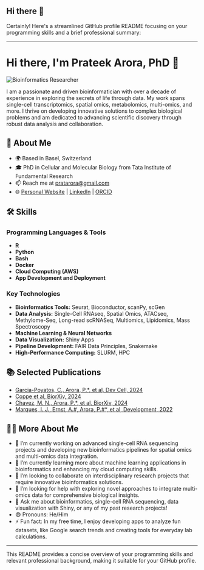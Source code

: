 ## Hi there 👋

Certainly! Here's a streamlined GitHub profile README focusing on your programming skills and a brief professional summary:

---

# Hi there, I'm Prateek Arora, PhD 👋

![Bioinformatics Researcher](https://via.placeholder.com/1200x300.png?text=Bioinformatics+Researcher)

I am a passionate and driven bioinformatician with over a decade of experience in exploring the secrets of life through data. My work spans single-cell transcriptomics, spatial omics, metabolomics, multi-omics, and more. I thrive on developing innovative solutions to complex biological problems and am dedicated to advancing scientific discovery through robust data analysis and collaboration.

## 🚀 About Me

- 🌍 Based in Basel, Switzerland
- 🎓 PhD in Cellular and Molecular Biology from Tata Institute of Fundamental Research
- 📫 Reach me at [pratarora@gmail.com](mailto:pratarora+github@gmail.com)
- 🌐 [Personal Website](https://pratarora.github.io) | [LinkedIn](https://www.linkedin.com/in/pratarora/) | [ORCID](https://orcid.org/0000-0003-0822-9240)

## 🛠 Skills

### Programming Languages & Tools

- **R**
- **Python**
- **Bash**
- **Docker**
- **Cloud Computing (AWS)**
- **App Development and Deployment**

### Key Technologies

- **Bioinformatics Tools:** Seurat, Bioconductor, scanPy, scGen
- **Data Analysis:** Single-Cell RNAseq, Spatial Omics, ATACseq, Methylome-Seq, Long-read scRNASeq, Multiomics, Lipidomics, Mass Spectroscopy
- **Machine Learning & Neural Networks**
- **Data Visualization:** Shiny Apps
- **Pipeline Development:** FAIR Data Principles, Snakemake
- **High-Performance Computing:** SLURM, HPC

## 📚 Selected Publications

- [Garcia-Poyatos, C., Arora, P.*, et al, Dev Cell, 2024](https://doi.org/10.1016/j.devcel.2024.04.012)
- [Coppe et al, BiorXiv, 2024](https://doi.org/10.1101/2024.02.09.579452)
- [Chavez, M. N., Arora, P.*, et al, BiorXiv, 2024](https://doi.org/10.1101/2024.03.26.586825)
- [Marques, I. J., Ernst, A.#, Arora, P.#*, et al, Development, 2022](https://doi.org/10.1242/dev.200375)

## 👨‍🔬 More About Me

- 🔭 I’m currently working on advanced single-cell RNA sequencing projects and developing new bioinformatics pipelines for spatial omics and multi-omics data integration.
- 🌱 I’m currently learning more about machine learning applications in bioinformatics and enhancing my cloud computing skills.
- 👯 I’m looking to collaborate on interdisciplinary research projects that require innovative bioinformatics solutions.
- 🤔 I’m looking for help with exploring novel approaches to integrate multi-omics data for comprehensive biological insights.
- 💬 Ask me about bioinformatics, single-cell RNA sequencing, data visualization with Shiny, or any of my past research projects!
- 😄 Pronouns: He/Him
- ⚡ Fun fact: In my free time, I enjoy developing apps to analyze fun datasets, like Google search trends and creating tools for everyday lab calculations.

---

This README provides a concise overview of your programming skills and relevant professional background, making it suitable for your GitHub profile.

<!--
**pratarora/pratarora** is a ✨ _special_ ✨ repository because its `README.md` (this file) appears on your GitHub profile.

Here are some ideas to get you started:

- 🔭 I’m currently working on ...
- 🌱 I’m currently learning ...
- 👯 I’m looking to collaborate on ...
- 🤔 I’m looking for help with ...
- 💬 Ask me about ...
- 📫 How to reach me: ...
- 😄 Pronouns: ...
- ⚡ Fun fact: ...
-->
